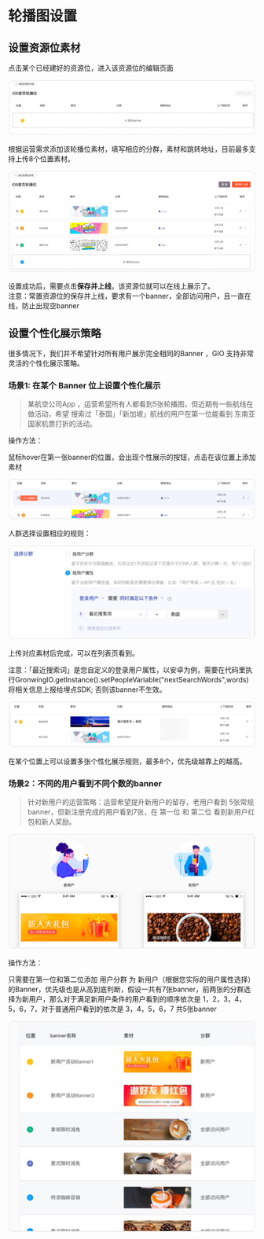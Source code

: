 # 轮播图设置

## 设置资源位素材

点击某个已经建好的资源位，进入该资源位的编辑页面

![](../../.gitbook/assets/xin-jian-di-yi-zhang%20%281%29.png)

根据运营需求添加该轮播位素材，填写相应的分群，素材和跳转地址，目前最多支持上传8个位置素材。

![](../../.gitbook/assets/lun-bo-wei-bian-ji.png)

设置成功后，需要点击**保存并上线**，该资源位就可以在线上展示了。  
注意：常置资源位的保存并上线，要求有一个banner，全部访问用户，且一直在线，防止出现空banner

## 设置个性化展示策略

很多情况下，我们并不希望针对所有用户展示完全相同的Banner ，GIO 支持非常灵活的个性化展示策略。

### 场景1: 在某个 Banner 位上设置个性化展示

> 某航空公司App ，运营希望所有人都看到5张轮播图，但近期有一些航线在做活动，希望 搜索过「泰国」「新加坡」航线的用户在第一位能看到 东南亚国家机票打折的活动。

操作方法：

鼠标hover在第一张banner的位置，会出现个性展示的按钮，点击在该位置上添加素材

![](../../.gitbook/assets/ge-xing-zhan-shi.png)

人群选择设置相应的规则：

![](../../.gitbook/assets/yong-hu-shu-xing%20%281%29.png)

上传对应素材后完成，可以在列表页看到。

注意：「最近搜索词」是您自定义的登录用户属性，以安卓为例，需要在代码里执行GronwingIO.getInstance\(\).setPeopleVariable\("nextSearchWords",words\) 将相关信息上报给埋点SDK; 否则该banner不生效。

![](../../.gitbook/assets/ge-xing-zhan-shi-yi-tian-jia.png)

在某个位置上可以设置多张个性化展示规则，最多8个，优先级越靠上的越高。

### 场景2：不同的用户看到不同个数的banner

> 针对新用户的运营策略：运营希望提升新用户的留存，老用户看到 5张常规banner，但新注册完成的用户看到7张，在 第一位 和 第二位 看到新用户红包和新人奖励。

![](../../.gitbook/assets/dui-bi.png)

操作方法：

只需要在第一位和第二位添加 用户分群 为 新用户（根据您实际的用户属性选择）的Banner，优先级也是从高到底判断，假设一共有7张banner，前两张的分群选择为新用户，那么对于满足新用户条件的用户看到的顺序依次是 1，2，3，4，5，6，7，对于普通用户看到的依次是 3，4，5，6，7 共5张banner

![](../../.gitbook/assets/bian-ji-wan-cheng.png)





